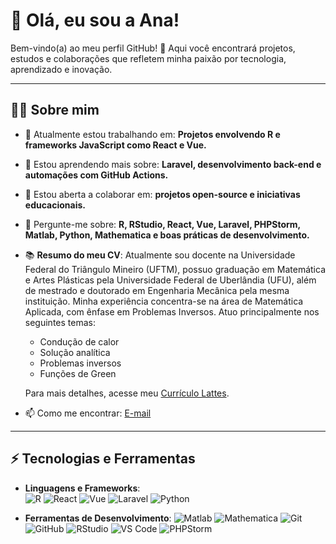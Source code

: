 # 👋 Olá, eu sou a Ana! 

Bem-vindo(a) ao meu perfil GitHub! 🚀 Aqui você encontrará projetos, estudos e colaborações que refletem minha paixão por tecnologia, aprendizado e inovação.

---

## 👩‍💻 Sobre mim
- 🔭 Atualmente estou trabalhando em: **Projetos envolvendo R e frameworks JavaScript como React e Vue.**
- 🌱 Estou aprendendo mais sobre: **Laravel, desenvolvimento back-end e automações com GitHub Actions.**
- 🤝 Estou aberta a colaborar em: **projetos open-source e iniciativas educacionais.**
- 💬 Pergunte-me sobre: **R, RStudio, React, Vue, Laravel, PHPStorm, Matlab, Python, Mathematica e boas práticas de desenvolvimento.**
- 📚 **Resumo do meu CV**:
  Atualmente sou docente na Universidade Federal do Triângulo Mineiro (UFTM), possuo graduação em Matemática e Artes Plásticas pela Universidade Federal de Uberlândia (UFU), além de mestrado e doutorado em Engenharia Mecânica pela mesma instituição. Minha experiência concentra-se na área de Matemática Aplicada, com ênfase em Problemas Inversos. Atuo principalmente nos seguintes temas:
  - Condução de calor
  - Solução analítica
  - Problemas inversos
  - Funções de Green

  Para mais detalhes, acesse meu [Currículo Lattes](https://lattes.cnpq.br/5582801060910261). 

- 📫 Como me encontrar: [E-mail](mailto:anapaula.fernandes@uftm.edu.br)

---

## ⚡ Tecnologias e Ferramentas
- **Linguagens e Frameworks**:  
  ![R](https://img.shields.io/badge/-R-276DC3?logo=r&logoColor=white&style=flat-square)
  ![React](https://img.shields.io/badge/-React-61DAFB?logo=react&logoColor=black&style=flat-square)
  ![Vue](https://img.shields.io/badge/-Vue.js-4FC08D?logo=vue.js&logoColor=white&style=flat-square)
  ![Laravel](https://img.shields.io/badge/-Laravel-FF2D20?logo=laravel&logoColor=white&style=flat-square)
  ![Python](https://img.shields.io/badge/-Python-3776AB?logo=python&logoColor=white&style=flat-square)

- **Ferramentas de Desenvolvimento**:
  ![Matlab](https://img.shields.io/badge/-Matlab-0076A8?logo=mathworks&logoColor=white&style=flat-square)
  ![Mathematica](https://img.shields.io/badge/-Mathematica-DD1100?logo=wolfram&logoColor=white&style=flat-square)
  ![Git](https://img.shields.io/badge/-Git-F05032?logo=git&logoColor=white&style=flat-square)
  ![GitHub](https://img.shields.io/badge/-GitHub-181717?logo=github&logoColor=white&style=flat-square)
  ![RStudio](https://img.shields.io/badge/-RStudio-75AADB?logo=rstudio&logoColor=white&style=flat-square)
  ![VS Code](https://img.shields.io/badge/-VS%20Code-007ACC?logo=visualstudiocode&logoColor=white&style=flat-square)
  ![PHPStorm](https://img.shields.io/badge/-PHPStorm-000000?logo=phpstorm&logoColor=white&style=flat-square)
